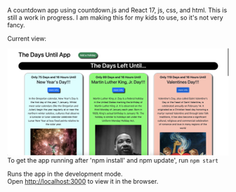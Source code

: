 A countdown app using countdown.js and React 17, js, css, and html.
This is still a work in progress. I am making this for my kids to use, so it's not very fancy.

Current view:

<img src="https://github.com/Jazzyspoon/the-days-until-app/blob/master/src/components/images/days-until.png"></img>
To get the app running after 'npm install' and npm update',
run `npm start`

Runs the app in the development mode.\
Open [http://localhost:3000](http://localhost:3000) to view it in the browser.
